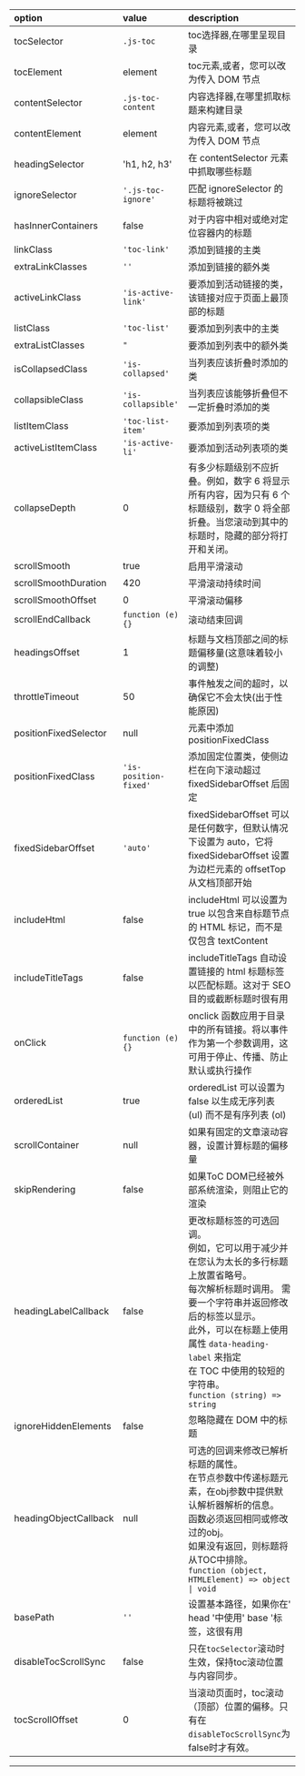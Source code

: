 | option  | value  | description  |
| :------------ | :------------ | :------------ |
| tocSelector  | `.js-toc`  | toc选择器,在哪里呈现目录  |
|tocElement   | element  | toc元素,或者，您可以改为传入 DOM 节点 |
| contentSelector  | `.js-toc-content`  | 内容选择器,在哪里抓取标题来构建目录  |
| contentElement  | element  | 内容元素,或者，您可以改为传入 DOM 节点  |
| headingSelector  | 'h1, h2, h3'  | 在 contentSelector 元素中抓取哪些标题  |
|ignoreSelector   | `'.js-toc-ignore'`  | 匹配 ignoreSelector 的标题将被跳过  |
| hasInnerContainers  |false   | 对于内容中相对或绝对定位容器内的标题  |
| linkClass  | `'toc-link'`  |  添加到链接的主类 |
| extraLinkClasses  | `''`  | 添加到链接的额外类  |
| activeLinkClass  | `'is-active-link'`  | 要添加到活动链接的类，该链接对应于页面上最顶部的标题 |
| listClass  | `'toc-list'`  | 要添加到列表中的主类  |
|extraListClasses   | `"`  | 要添加到列表中的额外类  |
| isCollapsedClass  | `'is-collapsed'`  | 当列表应该折叠时添加的类 |
| collapsibleClass  | `'is-collapsible'`  | 当列表应该能够折叠但不一定折叠时添加的类 |
| listItemClass  | `'toc-list-item'`  | 要添加到列表项的类 |
| activeListItemClass  | `'is-active-li'`  | 要添加到活动列表项的类 |
| collapseDepth  | 0  |  有多少标题级别不应折叠。例如，数字 6 将显示所有内容，因为只有 6 个标题级别，数字 0 将全部折叠。当您滚动到其中的标题时，隐藏的部分将打开和关闭。 |
| scrollSmooth  | true  | 启用平滑滚动 |
| scrollSmoothDuration  | 420  | 平滑滚动持续时间  |
|scrollSmoothOffset  | 0  | 平滑滚动偏移  |
|scrollEndCallback   | `function (e) {}`  | 滚动结束回调  |
| headingsOffset  | 1  | 标题与文档顶部之间的标题偏移量(这意味着较小的调整) |
| throttleTimeout  | 50  | 事件触发之间的超时，以确保它不会太快(出于性能原因)  |
| positionFixedSelector  | null  | 元素中添加positionFixedClass  |
| positionFixedClass  | `'is-position-fixed'`  | 添加固定位置类，使侧边栏在向下滚动超过 fixedSidebarOffset 后固定 |
| fixedSidebarOffset  | `'auto'`  | fixedSidebarOffset 可以是任何数字，但默认情况下设置为 auto，它将 fixedSidebarOffset 设置为边栏元素的 offsetTop 从文档顶部开始  |
| includeHtml  | false  | includeHtml 可以设置为 true 以包含来自标题节点的 HTML 标记，而不是仅包含 textContent  |
| includeTitleTags  | false  | includeTitleTags 自动设置链接的 html 标题标签以匹配标题。这对于 SEO 目的或截断标题时很有用 |
| onClick  | `function (e) {}`  | onclick 函数应用于目录中的所有链接。将以事件作为第一个参数调用，这可用于停止、传播、防止默认或执行操作 |
| orderedList  | true  | orderedList 可以设置为 false 以生成无序列表 (ul) 而不是有序列表 (ol) |
| scrollContainer  | null  | 如果有固定的文章滚动容器，设置计算标题的偏移量  |
| skipRendering  | false  | 如果ToC DOM已经被外部系统渲染，则阻止它的渲染 |
| headingLabelCallback  | false  | 更改标题标签的可选回调。<br> 例如，它可以用于减少并在您认为太长的多行标题上放置省略号。<br> 每次解析标题时调用。 需要一个字符串并返回修改后的标签以显示。<br> 此外，可以在标题上使用属性 `data-heading-label` 来指定<br>在 TOC 中使用的较短的字符串。<br>`function (string) => string` |
| ignoreHiddenElements  | false  | 忽略隐藏在 DOM 中的标题 |
| headingObjectCallback  | null  | 可选的回调来修改已解析标题的属性。<br>在节点参数中传递标题元素，在obj参数中提供默认解析器解析的信息。<br>函数必须返回相同或修改过的obj。<br>如果没有返回，则标题将从TOC中排除。<br>`function (object, HTMLElement) => object \| void` |
| basePath  | `''`  | 设置基本路径，如果你在' head '中使用' base '标签，这很有用 |
| disableTocScrollSync  | false  | 只在`tocSelector`滚动时生效，保持toc滚动位置与内容同步。  |
| tocScrollOffset  | 0  | 当滚动页面时，toc滚动（顶部）位置的偏移。只有在`disableTocScrollSync`为false时才有效。 |

---------------
